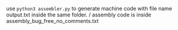 use `python3 assembler.py` to generate machine code with file name output.txt inside the same folder.
/ assembly code is inside assembly_bug_free_no_comments.txt

